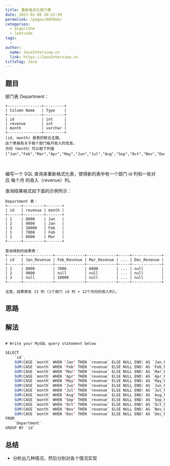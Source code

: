 ```yaml
---
title: 重新格式化部门表
date: 2023-02-08 20:22:59
permalink: /pages/6059e6/
categories:
  - algorithm
  - leetcode
tags:
  - 
author: 
  name: JavaInterview.cn
  link: https://JavaInterview.cn
titleTag: Java
---
```



## 题目

部门表 Department：

    +---------------+---------+
    | Column Name   | Type    |
    +---------------+---------+
    | id            | int     |
    | revenue       | int     |
    | month         | varchar |
    +---------------+---------+
    (id, month) 是表的联合主键。
    这个表格有关于每个部门每月收入的信息。
    月份（month）可以取下列值 ["Jan","Feb","Mar","Apr","May","Jun","Jul","Aug","Sep","Oct","Nov","Dec"]。
 

编写一个 SQL 查询来重新格式化表，使得新的表中有一个部门 id 列和一些对应 每个月 的收入（revenue）列。

查询结果格式如下面的示例所示：

    Department 表：
    +------+---------+-------+
    | id   | revenue | month |
    +------+---------+-------+
    | 1    | 8000    | Jan   |
    | 2    | 9000    | Jan   |
    | 3    | 10000   | Feb   |
    | 1    | 7000    | Feb   |
    | 1    | 6000    | Mar   |
    +------+---------+-------+
    
    查询得到的结果表：
    +------+-------------+-------------+-------------+-----+-------------+
    | id   | Jan_Revenue | Feb_Revenue | Mar_Revenue | ... | Dec_Revenue |
    +------+-------------+-------------+-------------+-----+-------------+
    | 1    | 8000        | 7000        | 6000        | ... | null        |
    | 2    | 9000        | null        | null        | ... | null        |
    | 3    | null        | 10000       | null        | ... | null        |
    +------+-------------+-------------+-------------+-----+-------------+
    
    注意，结果表有 13 列 (1个部门 id 列 + 12个月份的收入列)。


## 思路



## 解法
```java

# Write your MySQL query statement below

SELECT
    `id`,
    SUM(CASE `month` WHEN 'Jan' THEN `revenue` ELSE NULL END) AS `Jan_Revenue`,
    SUM(CASE `month` WHEN 'Feb' THEN `revenue` ELSE NULL END) AS `Feb_Revenue`,
    SUM(CASE `month` WHEN 'Mar' THEN `revenue` ELSE NULL END) AS `Mar_Revenue`,
    SUM(CASE `month` WHEN 'Apr' THEN `revenue` ELSE NULL END) AS `Apr_Revenue`,
    SUM(CASE `month` WHEN 'May' THEN `revenue` ELSE NULL END) AS `May_Revenue`,
    SUM(CASE `month` WHEN 'Jun' THEN `revenue` ELSE NULL END) AS `Jun_Revenue`,
    SUM(CASE `month` WHEN 'Jul' THEN `revenue` ELSE NULL END) AS `Jul_Revenue`,
    SUM(CASE `month` WHEN 'Aug' THEN `revenue` ELSE NULL END) AS `Aug_Revenue`,
    SUM(CASE `month` WHEN 'Sep' THEN `revenue` ELSE NULL END) AS `Sep_Revenue`,
    SUM(CASE `month` WHEN 'Oct' THEN `revenue` ELSE NULL END) AS `Oct_Revenue`,
    SUM(CASE `month` WHEN 'Nov' THEN `revenue` ELSE NULL END) AS `Nov_Revenue`,
    SUM(CASE `month` WHEN 'Dec' THEN `revenue` ELSE NULL END) AS `Dec_Revenue`
FROM
    `Department`
GROUP BY `id`
```

## 总结

- 分析出几种情况，然后分别对各个情况实现 
